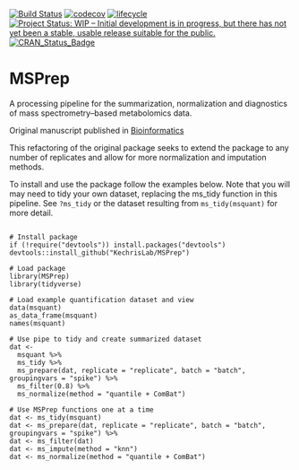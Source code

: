 
[![Build Status](https://travis-ci.org/KechrisLab/MSPrep.svg?branch=master)](https://travis-ci.org/KechrisLab/MSPrep)
[![codecov](https://codecov.io/gh/KechrisLab/MSPrep/branch/master/graph/badge.svg)](https://codecov.io/gh/KechrisLab/MSPrep)
[![lifecycle](https://img.shields.io/badge/lifecycle-experimental-orange.svg)](https://www.tidyverse.org/lifecycle/#experimental)<Paste>
[![Project Status: WIP – Initial development is in progress, but there has not yet been a stable, usable release suitable for the public.](https://www.repostatus.org/badges/latest/wip.svg)](https://www.repostatus.org/#wip)
[![CRAN\_Status\_Badge](http://www.r-pkg.org/badges/version/MSPrep)](https://cran.r-project.org/package=MSPrep)

# MSPrep 

A processing pipeline for the summarization, normalization and diagnostics of
mass spectrometry–based metabolomics data.

Original manuscript published in
[Bioinformatics](https://academic.oup.com/bioinformatics/article/30/1/133/236721)

This refactoring of the original package seeks to extend the package to any number
of replicates and allow for more normalization and imputation methods.

To install and use the package follow the examples below.  Note that you will
may need to tidy your own dataset, replacing the ms_tidy function in this
pipeline.  See `?ms_tidy` or the dataset resulting from `ms_tidy(msquant)` for
more detail.

```{r, install-and-example}

# Install package
if (!require("devtools")) install.packages("devtools")
devtools::install_github("KechrisLab/MSPrep")

# Load package
library(MSPrep)
library(tidyverse)

# Load example quantification dataset and view 
data(msquant)
as_data_frame(msquant)
names(msquant)

# Use pipe to tidy and create summarized dataset
dat <-
  msquant %>%
  ms_tidy %>%
  ms_prepare(dat, replicate = "replicate", batch = "batch", groupingvars = "spike") %>%
  ms_filter(0.8) %>%
  ms_normalize(method = "quantile + ComBat")

# Use MSPrep functions one at a time
dat <- ms_tidy(msquant)
dat <- ms_prepare(dat, replicate = "replicate", batch = "batch", groupingvars = "spike") %>%
dat <- ms_filter(dat)
dat <- ms_impute(method = "knn")
dat <- ms_normalize(method = "quantile + ComBat")

```
